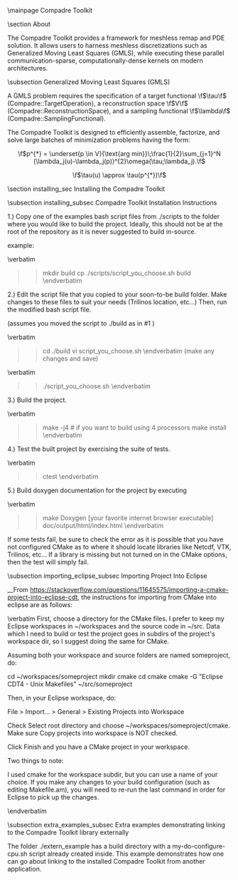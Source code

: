 
\mainpage Compadre Toolkit

\section About

The Compadre Toolkit provides a framework for meshless remap and PDE solution. It allows users to harness meshless discretizations such as Generalized Moving Least Squares (GMLS), while executing these parallel communication-sparse, computationally-dense kernels on modern architectures. 

\subsection Generalized Moving Least Squares (GMLS)

A GMLS problem requires the specification of a target functional \f$\tau\f$ (Compadre::TargetOperation), a reconstruction space \f$V\f$ (Compadre::ReconstructionSpace), and a sampling functional \f$\lambda\f$ (Compadre::SamplingFunctional).

The Compadre Toolkit is designed to efficiently assemble, factorize, and solve large batches of minimization problems having the form:

<center>
\f$p^{*} = \underset{p \in V}{\text{arg min}}\;\frac{1}{2}\sum_{j=1}^N (\lambda_j(u)-\lambda_j(p))^{2}\omega(\tau;\lambda_j).\f$

\f$\tau(u) \approx \tau(p^{*})\f$
</center>

\section installing_sec Installing the Compadre Toolkit
 
\subsection installing_subsec Compadre Toolkit Installation Instructions

  1.) Copy one of the examples bash script files from ./scripts to the folder where you would like to build the project.
      Ideally, this should not be at the root of the repository as it is never suggested to build in-source.
  
  example:

\verbatim
  >> mkdir build
  >> cp ./scripts/script_you_choose.sh build
\endverbatim
  
  2.) Edit the script file that you copied to your soon-to-be build folder.
      Make changes to these files to suit your needs (Trilinos location, etc...)
      Then, run the modified bash script file.
  
  (assumes you moved the script to ./build as in #1 )
  
\verbatim
  >> cd ./build
  >> vi script_you_choose.sh
\endverbatim
  (make any changes and save)
  
\verbatim
  >> ./script_you_choose.sh
\endverbatim
      
  3.) Build the project.
  
\verbatim
  >> make -j4                      # if you want to build using 4 processors
  >> make install
\endverbatim
  
  4.) Test the built project by exercising the suite of tests.
  
\verbatim
  >> ctest
\endverbatim

  5.) Build doxygen documentation for the project by executing

\verbatim
  >> make Doxygen
  >> [your favorite internet browser executable] doc/output/html/index.html
\endverbatim

   
  If some tests fail, be sure to check the error as it is possible that you have not configured CMake
  as to where it should locate libraries like Netcdf, VTK, Trilinos, etc...
  If a library is missing but not turned on in the CMake options, then the test will simply fail.


\subsection importing_eclipse_subsec Importing Project Into Eclipse

__From https://stackoverflow.com/questions/11645575/importing-a-cmake-project-into-eclipse-cdt,
the instructions for importing from CMake into eclipse are as follows:

\verbatim
 First, choose a directory for the CMake files. I prefer to keep my Eclipse workspaces in 
 ~/workspaces and the source code in ~/src. Data which I need to build or test the project 
 goes in subdirs of the project's workspace dir, so I suggest doing the same for CMake.
 
 Assuming both your workspace and source folders are named someproject, do:
 
 cd ~/workspaces/someproject
 mkdir cmake
 cd cmake
 cmake -G "Eclipse CDT4 - Unix Makefiles" ~/src/someproject
 
 Then, in your Eclipse workspace, do:
 
 File > Import... > General > Existing Projects into Workspace
 
 Check Select root directory and choose ~/workspaces/someproject/cmake. Make sure Copy projects into workspace is NOT checked.
 
 Click Finish and you have a CMake project in your workspace.
 
 Two things to note:
 
   I used cmake for the workspace subdir, but you can use a name of your choice.
   If you make any changes to your build configuration (such as editing Makefile.am), you will need to re-run the 
   last command in order for Eclipse to pick up the changes.

\endverbatim


\subsection extra_examples_subsec Extra examples demonstrating linking to the Compadre Toolkit library externally

The folder ./extern_example has a build directory with a my-do-configure-cpu.sh script already created inside.
This example demonstrates how one can go about linking to the installed Compadre Toolkit from another application.
